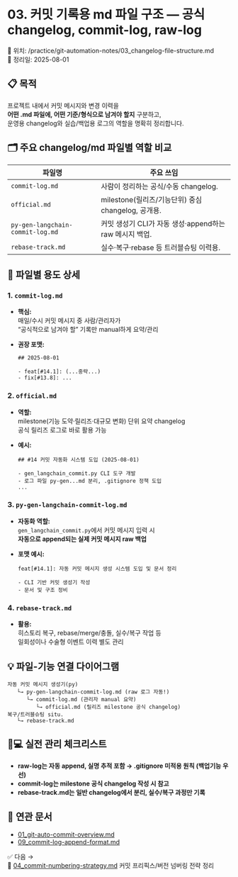 # 03. 커밋 기록용 md 파일 구조 — 공식 changelog, commit-log, raw-log

📁 위치: /practice/git-automation-notes/03_changelog-file-structure.md  
📅 정리일: 2025-08-01

## 📋 목적

프로젝트 내에서 커밋 메시지와 변경 이력을  
**어떤 .md 파일에, 어떤 기준/형식으로 남겨야 할지** 구분하고,  
운영용 changelog와 실습/백업용 로그의 역할을 명확히 정리합니다.

## 🗂 주요 changelog/md 파일별 역할 비교

| 파일명                                | 주요 쓰임                                             |
|---------------------------------------|-------------------------------------------------------|
| `commit-log.md`                       | 사람이 정리하는 공식/수동 changelog.                    |
| `official.md`                         | milestone(릴리즈/기능단위) 중심 changelog, 공개용.     |
| `py-gen-langchain-commit-log.md`      | 커밋 생성기 CLI가 자동 생성·append하는 raw 메시지 백업. |
| `rebase-track.md`                     | 실수·복구·rebase 등 트러블슈팅 이력용.                 |

## 📑 파일별 용도 상세

### 1. `commit-log.md`

- **핵심:**  
  매일/수시 커밋 메시지 중 사람/관리자가  
  “공식적으로 남겨야 할” 기록만 manual하게 요약/관리

- **권장 포맷:**  
  ```plaintext
  ## 2025-08-01

  - feat[#14.1]: (...중략...)
  - fix[#13.8]: ...
  ```

### 2. `official.md`

- **역할:**  
  milestone(기능 도약·릴리즈·대규모 변화) 단위 요약 changelog  
  공식 릴리즈 로그로 바로 활용 가능

- **예시:**  
  ```plaintext
  ## #14 커밋 자동화 시스템 도입 (2025-08-01)

  - gen_langchain_commit.py CLI 도구 개발
  - 로그 파일 py-gen...md 분리, .gitignore 정책 도입
  ...
  ```

### 3. `py-gen-langchain-commit-log.md`

- **자동화 역할:**  
  `gen_langchain_commit.py`에서 커밋 메시지 입력 시  
  **자동으로 append되는 실제 커밋 메시지 raw 백업**

- **포맷 예시:**  
  ```plaintext
  feat[#14.1]: 자동 커밋 메시지 생성 시스템 도입 및 문서 정리

  - CLI 기반 커밋 생성기 작성
  - 문서 및 구조 정비
  ```

### 4. `rebase-track.md`

- **활용:**  
  히스토리 복구, rebase/merge/충돌, 실수/복구 작업 등  
  일회성이나 수술형 이벤트 이력 별도 관리

## 💡 파일-기능 연결 다이어그램

```plaintext
자동 커밋 메시지 생성기(py) 
   └→ py-gen-langchain-commit-log.md (raw 로그 자동!)
      └→ commit-log.md (관리자 manual 요약)
         └→ official.md (릴리즈 milestone 공식 changelog)
복구/트러블슈팅 situ. 
   └→ rebase-track.md
```

## 🧑💻 실전 관리 체크리스트

- **raw-log는 자동 append, 실명 추적 포함 → .gitignore 미적용 원칙 (백업기능 우선)**
- **commit-log는 milestone 공식 changelog 작성 시 참고**
- **rebase-track.md는 일반 changelog에서 분리, 실수/복구 과정만 기록**

## 🔗 연관 문서

- [01_git-auto-commit-overview.md](./01_git-auto-commit-overview.md)
- [09_commit-log-append-format.md](./09_commit-log-append-format.md)

✅ 다음 →  
📄 [04_commit-numbering-strategy.md](./04_commit-numbering-strategy.md) 커밋 프리픽스/버전 넘버링 전략 정리